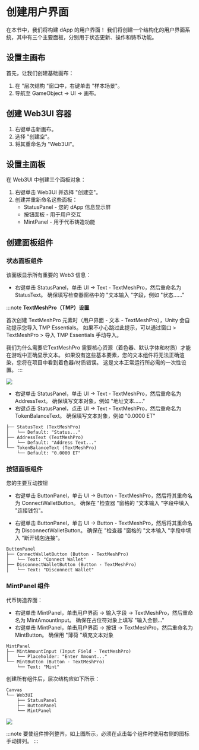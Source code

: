 # 创建用户界面

在本节中，我们将构建 dApp 的用户界面！ 我们将创建一个结构化的用户界面系统，其中有三个主要面板，分别用于状态更新、操作和铸币功能。

## 设置主画布

首先，让我们创建基础画布：

1. 在 "层次结构 "窗口中，右键单击 "样本场景"。
2. 导航至 GameObject → UI → 画布。

## 创建 Web3UI 容器

1. 右键单击新画布。
2. 选择 "创建空"。
3. 将其重命名为 "Web3UI"。

## 设置主面板

在 Web3UI 中创建三个面板对象：

1. 右键单击 Web3UI 并选择 "创建空"。
2. 创建并重新命名这些面板：
   - StatusPanel - 您的 dApp 信息显示屏
   - 按钮面板 - 用于用户交互
   - MintPanel - 用于代币铸造功能

## 创建面板组件

### 状态面板组件

该面板显示所有重要的 Web3 信息：

- 右键单击 StatusPanel，单击 UI → Text - TextMeshPro，然后重命名为 StatusText。 确保填写检查器窗格中的 "文本输入 "字段，例如 "状态......"

:::note
**TextMeshPro（TMP）设置**

首次创建 TextMeshPro 元素时（用户界面 - 文本 - TextMeshPro），Unity 会自动提示您导入 TMP Essentials。 如果不小心跳过此提示，可以通过窗口 > TextMeshPro > 导入 TMP Essentials 手动导入。

我们为什么需要它TextMeshPro 需要核心资源（着色器、默认字体和材质）才能在游戏中正确显示文本。 如果没有这些基本要素，您的文本组件将无法正确渲染，您将在项目中看到着色器/材质错误。 这是文本正常运行所必需的一次性设置。
:::

![](/img/minidapps/unity-minidapp/status_text.png)

- 右键单击 StatusPanel，单击 UI → Text - TextMeshPro，然后重命名为 AddressText。 确保填写文本对象，例如 "地址文本......"
- 右键点击 StatusPanel，点击 UI → Text - TextMeshPro，然后重命名为 TokenBalanceText。 确保填写文本对象，例如 "0.0000 ET"

```code
├── StatusText (TextMeshPro)
│   └── Default: "Status..."
├── AddressText (TextMeshPro)
│   └── Default: "Address Text..."
└── TokenBalanceText (TextMeshPro)
    └── Default: "0.0000 ET"
```

### 按钮面板组件

您的主要互动按钮

- 右键单击 ButtonPanel，单击 UI → Button - TextMeshPro，然后将其重命名为 ConnectWalletButton。 确保在 "检查器 "窗格的 "文本输入 "字段中填入 "连接钱包"。

- 右键单击 ButtonPanel，单击 UI → Button - TextMeshPro，然后将其重命名为 DisconnectWalletButton。 确保在 "检查器 "窗格的 "文本输入 "字段中填入 "断开钱包连接"。

```code
ButtonPanel
├── ConnectWalletButton (Button - TextMeshPro)
│   └── Text: "Connect Wallet"
├── DisconnectWalletButton (Button - TextMeshPro)
│   └── Text: "Disconnect Wallet"
```

### MintPanel 组件

代币铸造界面：

- 右键单击 MintPanel，单击用户界面 → 输入字段 → TextMeshPro，然后重命名为 MintAmountInput。 确保在占位符对象上填写 "输入金额…"
- 右键单击 MintPanel，单击用户界面 → 按钮 → TextMeshPro，然后重命名为 MintButton。 确保用 "薄荷 "填充文本对象

```code
MintPanel
├── MintAmountInput (Input Field - TextMeshPro)
│   └── Placeholder: "Enter Amount..."
└── MintButton (Button - TextMeshPro)
    └── Text: "Mint"
```

创建所有组件后，层次结构应如下所示：

```code
Canvas
└── Web3UI
    ├── StatusPanel
    ├── ButtonPanel
    └── MintPanel
```

![](/img/minidapps/unity-minidapp/unity-ui-canvas.png)

:::note
要使组件排列整齐，如上图所示，必须在点击每个组件时使用右侧的图标手动排列。
:::
